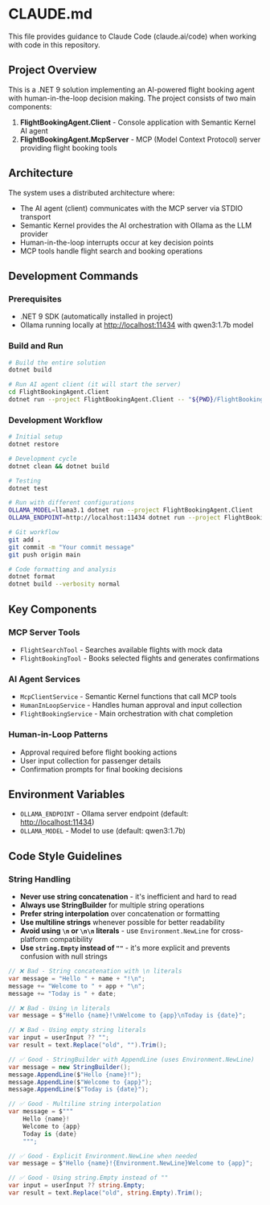 # CLAUDE.md

This file provides guidance to Claude Code (claude.ai/code) when working with code in this repository.

## Project Overview

This is a .NET 9 solution implementing an AI-powered flight booking agent with human-in-the-loop decision making. The project consists of two main components:

1. **FlightBookingAgent.Client** - Console application with Semantic Kernel AI agent
2. **FlightBookingAgent.McpServer** - MCP (Model Context Protocol) server providing flight booking tools

## Architecture

The system uses a distributed architecture where:

- The AI agent (client) communicates with the MCP server via STDIO transport
- Semantic Kernel provides the AI orchestration with Ollama as the LLM provider
- Human-in-the-loop interrupts occur at key decision points
- MCP tools handle flight search and booking operations

## Development Commands

### Prerequisites

- .NET 9 SDK (automatically installed in project)
- Ollama running locally at <http://localhost:11434> with qwen3:1.7b model

### Build and Run

```bash
# Build the entire solution
dotnet build

# Run AI agent client (it will start the server)
cd FlightBookingAgent.Client
dotnet run --project FlightBookingAgent.Client -- "${PWD}/FlightBookingAgent.McpServer/bin/Debug/net9.0/FlightBookingAgent.McpServer"
```

### Development Workflow

```bash
# Initial setup
dotnet restore

# Development cycle
dotnet clean && dotnet build

# Testing
dotnet test

# Run with different configurations
OLLAMA_MODEL=llama3.1 dotnet run --project FlightBookingAgent.Client
OLLAMA_ENDPOINT=http://localhost:11434 dotnet run --project FlightBookingAgent.Client

# Git workflow
git add .
git commit -m "Your commit message"
git push origin main

# Code formatting and analysis
dotnet format
dotnet build --verbosity normal
```

## Key Components

### MCP Server Tools

- `FlightSearchTool` - Searches available flights with mock data
- `FlightBookingTool` - Books selected flights and generates confirmations

### AI Agent Services

- `McpClientService` - Semantic Kernel functions that call MCP tools
- `HumanInLoopService` - Handles human approval and input collection
- `FlightBookingService` - Main orchestration with chat completion

### Human-in-Loop Patterns

- Approval required before flight booking actions
- User input collection for passenger details
- Confirmation prompts for final booking decisions

## Environment Variables

- `OLLAMA_ENDPOINT` - Ollama server endpoint (default: <http://localhost:11434>)
- `OLLAMA_MODEL` - Model to use (default: qwen3:1.7b)

## Code Style Guidelines

### String Handling

- **Never use string concatenation** - it's inefficient and hard to read
- **Always use StringBuilder** for multiple string operations
- **Prefer string interpolation** over concatenation or formatting
- **Use multiline strings** whenever possible for better readability
- **Avoid using `\n` or `\n\n` literals** - use `Environment.NewLine` for cross-platform compatibility
- **Use `string.Empty` instead of `""`** - it's more explicit and prevents confusion with null strings

```csharp
// ❌ Bad - String concatenation with \n literals
var message = "Hello " + name + "!\n";
message += "Welcome to " + app + "\n";
message += "Today is " + date;

// ❌ Bad - Using \n literals
var message = $"Hello {name}!\nWelcome to {app}\nToday is {date}";

// ❌ Bad - Using empty string literals
var input = userInput ?? "";
var result = text.Replace("old", "").Trim();

// ✅ Good - StringBuilder with AppendLine (uses Environment.NewLine)
var message = new StringBuilder();
message.AppendLine($"Hello {name}!");
message.AppendLine($"Welcome to {app}");
message.AppendLine($"Today is {date}");

// ✅ Good - Multiline string interpolation
var message = $"""
    Hello {name}!
    Welcome to {app}
    Today is {date}
    """;

// ✅ Good - Explicit Environment.NewLine when needed
var message = $"Hello {name}!{Environment.NewLine}Welcome to {app}";

// ✅ Good - Using string.Empty instead of ""
var input = userInput ?? string.Empty;
var result = text.Replace("old", string.Empty).Trim();
```
